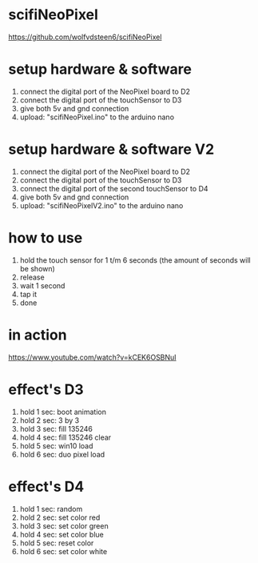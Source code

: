# scifiNeoPixel
https://github.com/wolfvdsteen6/scifiNeoPixel

# setup hardware & software
1. connect the digital port of the NeoPixel board to D2
2. connect the digital port of the touchSensor to D3
3. give both 5v and gnd connection
4. upload: "scifiNeoPixel.ino" to the arduino nano

# setup hardware & software V2
1. connect the digital port of the NeoPixel board to D2
2. connect the digital port of the touchSensor to D3
3. connect the digital port of the second touchSensor to D4
4. give both 5v and gnd connection
5. upload: "scifiNeoPixelV2.ino" to the arduino nano

# how to use
1. hold the touch sensor for 1 t/m 6 seconds (the amount of seconds will be shown)
2. release
3. wait 1 second
4. tap it
5. done

# in action
https://www.youtube.com/watch?v=kCEK6OSBNuI

# effect's D3
1. hold 1 sec: boot animation
2. hold 2 sec: 3 by 3
3. hold 3 sec: fill 135246
4. hold 4 sec: fill 135246 clear
5. hold 5 sec: win10 load
6. hold 6 sec: duo pixel load

# effect's D4
1. hold 1 sec: random
2. hold 2 sec: set color red
3. hold 3 sec: set color green
4. hold 4 sec: set color blue
5. hold 5 sec: reset color
6. hold 6 sec: set color white

